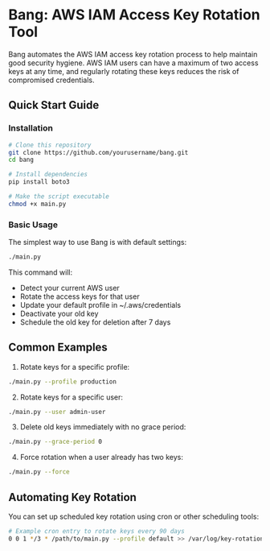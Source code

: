 # Bang: AWS IAM Access Key Rotation Tool

Bang automates the AWS IAM access key rotation process to help maintain good security hygiene. AWS IAM users can have a maximum of two access keys at any time, and regularly rotating these keys reduces the risk of compromised credentials.


## Quick Start Guide

### Installation

```bash
# Clone this repository
git clone https://github.com/yourusername/bang.git
cd bang

# Install dependencies
pip install boto3

# Make the script executable
chmod +x main.py
```

### Basic Usage

The simplest way to use Bang is with default settings:

```bash
./main.py
```

This command will:
* Detect your current AWS user
* Rotate the access keys for that user
* Update your default profile in ~/.aws/credentials
* Deactivate your old key
* Schedule the old key for deletion after 7 days

## Common Examples

1. Rotate keys for a specific profile:

```bash
./main.py --profile production
```

2. Rotate keys for a specific user:

```bash
./main.py --user admin-user
```

3. Delete old keys immediately with no grace period:

```bash
./main.py --grace-period 0
```

4. Force rotation when a user already has two keys:

```bash
./main.py --force
```

## Automating Key Rotation

You can set up scheduled key rotation using cron or other scheduling tools:

```bash
# Example cron entry to rotate keys every 90 days
0 0 1 */3 * /path/to/main.py --profile default >> /var/log/key-rotation.log 2>&1
```